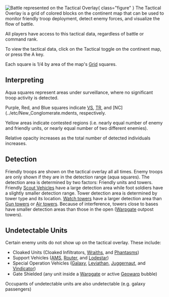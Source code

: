 ![ Battle represented on the
Tactical Overlay](../images/Tactical-Overlay.jpg){ class="figure" } The Tactical Overlay is a grid of colored blocks on the
continent map that can be used to monitor friendly troop deployment, detect
enemy forces, and visualize the flow of battle.

All players have access to this tactical data, regardless of battle or command
rank.

To view the tactical data, click on the Tactical toggle on the continent map, or
press the A key.

Each square is 1/4 by area of the map's [Grid](Grid.md) squares.

## Interpreting

Aqua squares represent areas under surveillance, where no significant troop
activity is detected.

Purple, Red, and Blue squares indicate [VS](Vanu_Sovereignty.md),
[TR](Terran_Republic.md), and [NC](../etc/New_Conglomerate.mdents,
respectively.

Yellow areas indicate contested regions (i.e. nearly equal number of enemy and
friendly units, or nearly equal number of two different enemies).

Relative opacity increases as the total number of detected individuals
increases.

## Detection

Friendly troops are shown on the tactical overlay all all times. Enemy troops
are only shown if they are in the detection range (aqua squares). The detection
area is determined by two factors: Friendly units and towers. Friendly
[Scout Vehicles](../certifications/Light_Scout.md) have a large detection area
while foot soldiers have a slightly smaller detection range. Tower detection
area is determined by tower type and its location.
[Watch towers](../locations/Watch_tower.md) have a larger detection area than
[Gun towers](../locations/Gun_tower.md) or
[Air towers](../locations/Air_tower.md). Because of interference, towers close
to bases have smaller detection areas than those in the open
([Warpgate](../locations/Warpgate.md) outpost towers).

## Undetectable Units

Certain enemy units do not show up on the tactical overlay. These include:

- Cloaked Units (Cloaked Infiltrators, [Wraiths](../vehicles/Wraith.md), and
  [Phantasms](../vehicles/Phantasm.md))
- Support Vehicles ([AMS](../vehicles/Advanced_Mobile_Station.md),
  [Router](../vehicles/Router.md), and [Lodestar](../vehicles/Lodestar.md))
- Special Operation Vehicles ([Galaxy](../vehicles/Galaxy.md),
  [Leviathan](../vehicles/Leviathan.md),
  [Juggernaut](../vehicles/Juggernaut.md), and
  [Vindicator](../vehicles/Vindicator.md))
- Gate Shielded (any unit inside a [Warpgate](../locations/Warpgate.md) or
  active [Geowarp](../locations/Geowarp.md) bubble)

Occupants of undetectable units are also undetectable (e.g. galaxy passengers)
